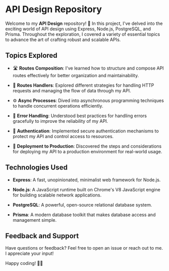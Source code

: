 # API Design Repository

Welcome to my **API Design** repository! 🚀 In this project, I've delved into the exciting world of API design using Express, Node.js, PostgreSQL, and Prisma. Throughout the exploration, I covered a variety of essential topics to advance the art of crafting robust and scalable APIs.

## Topics Explored

- 🛣️ **Routes Composition**: I've learned how to structure and compose API routes effectively for better organization and maintainability.

- 🤲 **Routes Handlers**: Explored different strategies for handling HTTP requests and managing the flow of data through my API.

- ⚙️ **Async Processes**: Dived into asynchronous programming techniques to handle concurrent operations efficiently.

- 🚨 **Error Handling**: Understood best practices for handling errors gracefully to improve the reliability of my API.

- 🔐 **Authentication**: Implemented secure authentication mechanisms to protect my API and control access to resources.

- 🚀 **Deployment to Production**: Discovered the steps and considerations for deploying my API to a production environment for real-world usage.

## Technologies Used

- **Express**: A fast, unopinionated, minimalist web framework for Node.js.

- **Node.js**: A JavaScript runtime built on Chrome's V8 JavaScript engine for building scalable network applications.

- **PostgreSQL**: A powerful, open-source relational database system.

- **Prisma**: A modern database toolkit that makes database access and management simple.

## Feedback and Support

Have questions or feedback? Feel free to open an issue or reach out to me. I appreciate your input!

Happy coding! 🚀✨
